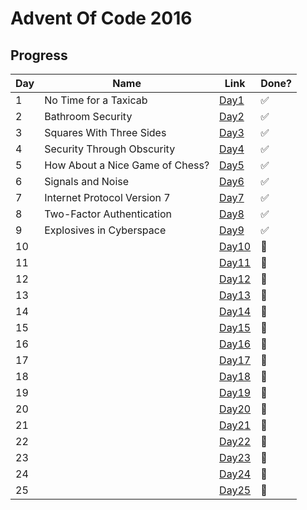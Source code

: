 # Advent Of Code 2016

## Progress

| Day | Name                            | Link           | Done?                 |
| --- | ------------------------------- | -------------- | --------------------- |
| 1   | No Time for a Taxicab           | [Day1](Day1)   | :white_check_mark:    |
| 2   | Bathroom Security               | [Day2](Day2)   | :white_check_mark:    |
| 3   | Squares With Three Sides        | [Day3](Day3)   | :white_check_mark:    |
| 4   | Security Through Obscurity      | [Day4](Day4)   | :white_check_mark:    |
| 5   | How About a Nice Game of Chess? | [Day5](Day5)   | :white_check_mark:    |
| 6   | Signals and Noise               | [Day6](Day6)   | :white_check_mark:    |
| 7   | Internet Protocol Version 7     | [Day7](Day7)   | :white_check_mark:    |
| 8   | Two-Factor Authentication       | [Day8](Day8)   | :white_check_mark:    |
| 9   | Explosives in Cyberspace        | [Day9](Day9)   | :white_check_mark:    |
| 10  |                                 | [Day10](Day10) | :black_square_button: |
| 11  |                                 | [Day11](Day11) | :black_square_button: |
| 12  |                                 | [Day12](Day12) | :black_square_button: |
| 13  |                                 | [Day13](Day13) | :black_square_button: |
| 14  |                                 | [Day14](Day14) | :black_square_button: |
| 15  |                                 | [Day15](Day15) | :black_square_button: |
| 16  |                                 | [Day16](Day16) | :black_square_button: |
| 17  |                                 | [Day17](Day17) | :black_square_button: |
| 18  |                                 | [Day18](Day18) | :black_square_button: |
| 19  |                                 | [Day19](Day19) | :black_square_button: |
| 20  |                                 | [Day20](Day20) | :black_square_button: |
| 21  |                                 | [Day21](Day21) | :black_square_button: |
| 22  |                                 | [Day22](Day22) | :black_square_button: |
| 23  |                                 | [Day23](Day23) | :black_square_button: |
| 24  |                                 | [Day24](Day24) | :black_square_button: |
| 25  |                                 | [Day25](Day25) | :black_square_button: |
